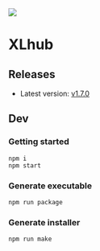 <img src="https://github.com/roquef/XLhub/blob/main/ss.png?raw=true"/>

# XLhub
## Releases
- Latest version: [v1.7.0](https://github.com/roquef/XLhub/releases/download/v1.7.0/XLhub-1.7.0.zip)

## Dev

### Getting started
```
npm i
npm start
```

### Generate executable
```
npm run package
```

### Generate installer
```
npm run make
```
